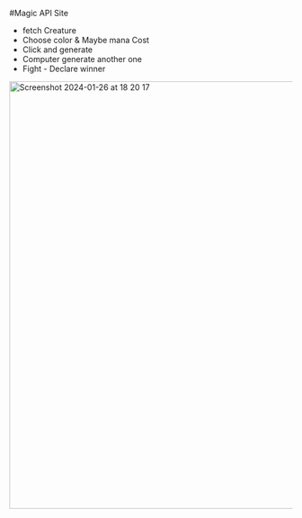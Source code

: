 #Magic API Site 
- fetch Creature 
- Choose color & Maybe mana Cost
- Click and generate 
- Computer generate another one
- Fight - Declare winner 
<img width="759" alt="Screenshot 2024-01-26 at 18 20 17" src="https://github.com/hasuwini77/magic-api/assets/114613121/bfbf4871-b2d7-4109-8614-da7bd0a1d1fe">
